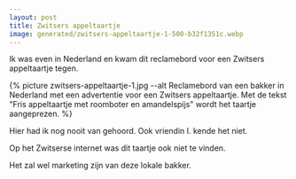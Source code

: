 ```yaml
---
layout: post
title: Zwitsers appeltaartje
image: generated/zwitsers-appeltaartje-1-500-b32f1351c.webp
---
```


Ik was even in Nederland en kwam dit reclamebord voor een Zwitsers appeltaartje tegen.

{% picture zwitsers-appeltaartje-1.jpg --alt Reclamebord van een bakker in Nederland met een advertentie voor een Zwitsers appeltaartje. Met de tekst "Fris appeltaartje met roomboter en amandelspijs" wordt het taartje aangeprezen. %}

Hier had ik nog nooit van gehoord. Ook vriendin I. kende het niet.

Op het Zwitserse internet was dit taartje ook niet te vinden.

Het zal wel marketing zijn van deze lokale bakker.
